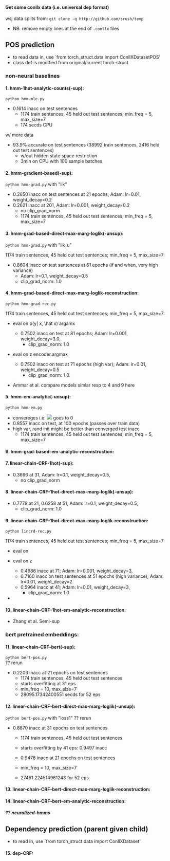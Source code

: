 #### Get some conllx data (i.e. universal dep format)
wsj data splits from: `git clone -q http://github.com/srush/temp`  
- NB: remove empty lines at the end of `.conllx` files
>
## POS prediction
- to read data in, use `from torch_struct.data import ConllXDatasetPOS'
- class def is modified from orignial/current torch-struct 

### non-neural baselines

#### 1. hmm-1hot-analytic-counts(-sup): 
`python hmm-mle.py`  
- 0.1614 inacc on test sentences 
    - 1174 train sentences, 45 held out test sentences; min_freq = 5, max_size=7
    - 174 secds CPU
>
w/ more data
- 93.9% accurate on test sentences (38992 train sentences, 2416 held out test sentences)  
    - w/out hidden state space restriction 
    - 3min on CPU with 100 sample batches

#### 2. hmm-gradient-based(-sup): 
`python hmm-grad.py` with "lik"
- 0.2650 inacc on test sentences at 21 epochs, Adam: lr=0.01, weight_decay=0.2
- 0.2621 inacc at 201, Adam: lr=0.001, weight_decay=0.2
    - no clip_grad_norm
    - 1174 train sentences, 45 held out test sentences; min_freq = 5, max_size=7

#### 3. hmm-grad-based-direct-max-marg-loglik(-unsup): 
`python hmm-grad.py` with "lik_u"

1174 train sentences, 45 held out test sentences; min_freq = 5, max_size=7: 

-  0.8604 inacc on test sentences at 61 epochs (if and when, very high variance)
    - Adam: lr=0.1, weight_decay=0.5
    - clip_grad_norm: 1.0


#### 4. hmm-grad-based-direct-max-marg-loglik-reconstruction: 
`python hmm-grad-rec.py` 

1174 train sentences, 45 held out test sentences; min_freq = 5, max_size=7: 
- eval on p(y| x, \hat x) argamx
    - 0.7502 inacc on test at 81 epochs; Adam: lr=0.001, weight_decay=3.0,
        - clip_grad_norm: 1.0


- eval on z encoder.argmax 
    - 0.7502 inacc on test at 71 epochs (high var); Adam: lr=0.01, weight_decay=0.5
        - clip_grad_norm: 1.0


- Ammar et al. compare models simlar resp to 4 and 9 here 

#### 5. hmm-em-analytic(-unsup): 
`python hmm-em.py` 
- convereges i.e. <img src="https://render.githubusercontent.com/render/math?math=loglik|_{\theta^{old}}-loglik|_{\theta^{old}}"> goes to 0 
- 0.8557 inacc on test, at 100 epochs (passes over train data)
- high var, rand init might be better than converged test inacc
    - 1174 train sentences, 45 held out test sentences; min_freq = 5, max_size=7

#### 6. hmm-grad-based-em-analytic-reconstruction: 


>

#### 7. linear-chain-CRF-1hot(-sup): 
- 0.3666 at 31, Adam: lr=0.1, weight_decay=0.5,
    - no clip_grad_norm

#### 8. linear-chain-CRF-1hot-direct-max-marg-loglik(-unsup): 
- 0.7778 at 21, 0.6258 at 51, Adam:  lr=0.1, weight_decay=0.5,
    - clip_grad_norm: 1.0


#### 9. linear-chain-CRF-1hot-direct-max-marg-loglik-reconstruction: 
`python lincrd-rec.py` 

1174 train sentences, 45 held out test sentences; min_freq = 5, max_size=7:
- eval on 

- eval on z
    - 0.4986 inacc at 71; Adam: lr=0.001, weight_decay=3, 
    - 0.7160 inacc on test sentences at 51 epochs (high variance); Adam: lr=0.01, weight_decay=2
    - 0.5964 inacc at 41; Adam: lr=0.01, weight_decay=3,
        - clip_grad_norm: 1.0

- 

#### 10. linear-chain-CRF-1hot-em-analytic-reconstruction: 


- Zhang et al. Semi-sup


### bert pretrained embeddings:  

#### 11. linear-chain-CRF-bert(-sup): 
`python bert-pos.py`  
?? rerun
- 0.2203 inacc at 21 epochs on test sentences 
    - 1174 train sentences, 45 held out test sentences
    - starts overfitting at 31 eps
    - min_freq = 10, max_size=7
    - 28095.17342400551 secds for 52 eps

#### 12. linear-chain-CRF-bert-direct-max-marg-loglik(-unsup): 
`python bert-pos.py` with "loss1"
?? rerun
- 0.8870 inacc at 31 epochs on test sentences
    - 1174 train sentences, 45 held out test sentences

    - starts overfitting by 41 eps: 0.9497 inacc
    - 0.9478 inacc at 21 epochs on test sentences 
    - min_freq = 10, max_size=7
    - 27461.224514961243 for 52 eps

#### 13. linear-chain-CRF-bert-direct-max-marg-loglik-reconstruction: 


#### 14. linear-chain-CRF-bert-em-analytic-reconstruction: 


> 
##### ?? neuralized-hmms

>

## Dependency prediction (parent given child)
- to read in, use `from torch_struct.data import ConllXDataset'

#### 15. dep-CRF: 